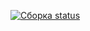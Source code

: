 [![Сборка status](https://ci.appveyor.com/api/projects/status/mvyaqa01wh1e8jb6?svg=true)](https://ci.appveyor.com/project/LSL112/qa-49-api-ci-1)
